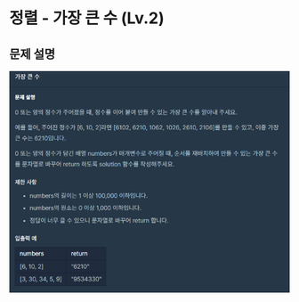 # 정렬 - 가장 큰 수 (Lv.2)
## 문제 설명
![문제설명](/Javascript/sort/%EA%B0%80%EC%9E%A5%ED%81%B0%EC%88%98/explain.png)